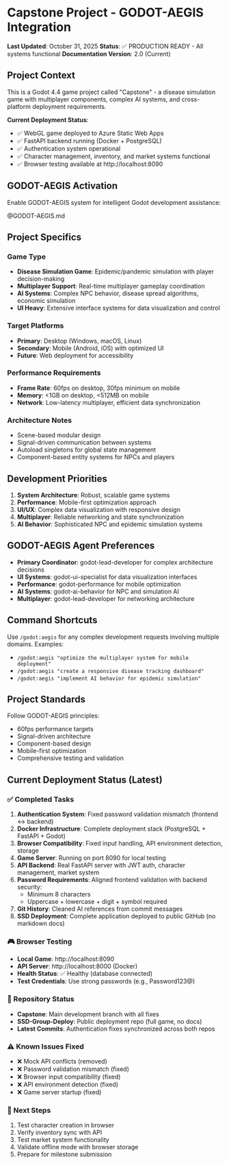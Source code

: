 # Capstone Project - GODOT-AEGIS Integration

**Last Updated**: October 31, 2025
**Status**: ✅ PRODUCTION READY - All systems functional
**Documentation Version**: 2.0 (Current)

## Project Context
This is a Godot 4.4 game project called "Capstone" - a disease simulation game with multiplayer components, complex AI systems, and cross-platform deployment requirements.

**Current Deployment Status**:
- ✅ WebGL game deployed to Azure Static Web Apps
- ✅ FastAPI backend running (Docker + PostgreSQL)
- ✅ Authentication system operational
- ✅ Character management, inventory, and market systems functional
- ✅ Browser testing available at http://localhost:8090

## GODOT-AEGIS Activation
Enable GODOT-AEGIS system for intelligent Godot development assistance:

@GODOT-AEGIS.md

## Project Specifics

### Game Type
- **Disease Simulation Game**: Epidemic/pandemic simulation with player decision-making
- **Multiplayer Support**: Real-time multiplayer gameplay coordination
- **AI Systems**: Complex NPC behavior, disease spread algorithms, economic simulation
- **UI Heavy**: Extensive interface systems for data visualization and control

### Target Platforms
- **Primary**: Desktop (Windows, macOS, Linux)
- **Secondary**: Mobile (Android, iOS) with optimized UI
- **Future**: Web deployment for accessibility

### Performance Requirements
- **Frame Rate**: 60fps on desktop, 30fps minimum on mobile
- **Memory**: <1GB on desktop, <512MB on mobile
- **Network**: Low-latency multiplayer, efficient data synchronization

### Architecture Notes
- Scene-based modular design
- Signal-driven communication between systems
- Autoload singletons for global state management
- Component-based entity systems for NPCs and players

## Development Priorities

1. **System Architecture**: Robust, scalable game systems
2. **Performance**: Mobile-first optimization approach
3. **UI/UX**: Complex data visualization with responsive design
4. **Multiplayer**: Reliable networking and state synchronization
5. **AI Behavior**: Sophisticated NPC and epidemic simulation systems

## GODOT-AEGIS Agent Preferences

- **Primary Coordinator**: godot-lead-developer for complex architecture decisions
- **UI Systems**: godot-ui-specialist for data visualization interfaces
- **Performance**: godot-performance for mobile optimization
- **AI Systems**: godot-ai-behavior for NPC and simulation AI
- **Multiplayer**: godot-lead-developer for networking architecture

## Command Shortcuts

Use `/godot:aegis` for any complex development requests involving multiple domains. Examples:
- `/godot:aegis "optimize the multiplayer system for mobile deployment"`
- `/godot:aegis "create a responsive disease tracking dashboard"`
- `/godot:aegis "implement AI behavior for epidemic simulation"`

## Project Standards

Follow GODOT-AEGIS principles:
- 60fps performance targets
- Signal-driven architecture
- Component-based design
- Mobile-first optimization
- Comprehensive testing and validation

## Current Deployment Status (Latest)

### ✅ Completed Tasks
1. **Authentication System**: Fixed password validation mismatch (frontend ↔ backend)
2. **Docker Infrastructure**: Complete deployment stack (PostgreSQL + FastAPI + Godot)
3. **Browser Compatibility**: Fixed input handling, API environment detection, storage
4. **Game Server**: Running on port 8090 for local testing
5. **API Backend**: Real FastAPI server with JWT auth, character management, market system
6. **Password Requirements**: Aligned frontend validation with backend security:
   - Minimum 8 characters
   - Uppercase + lowercase + digit + symbol required
7. **Git History**: Cleaned AI references from commit messages
8. **SSD Deployment**: Complete application deployed to public GitHub (no markdown docs)

### 🎮 Browser Testing
- **Local Game**: http://localhost:8090
- **API Server**: http://localhost:8000 (Docker)
- **Health Status**: ✅ Healthy (database connected)
- **Test Credentials**: Use strong passwords (e.g., Password123@)

### 🔧 Repository Status
- **Capstone**: Main development branch with all fixes
- **SSD-Group-Deploy**: Public deployment repo (full game, no docs)
- **Latest Commits**: Authentication fixes synchronized across both repos

### ⚠️ Known Issues Fixed
- ❌ Mock API conflicts (removed)
- ❌ Password validation mismatch (fixed)
- ❌ Browser input compatibility (fixed)
- ❌ API environment detection (fixed)
- ❌ Game server startup (fixed)

### 🎯 Next Steps
1. Test character creation in browser
2. Verify inventory sync with API
3. Test market system functionality
4. Validate offline mode with browser storage
5. Prepare for milestone submission